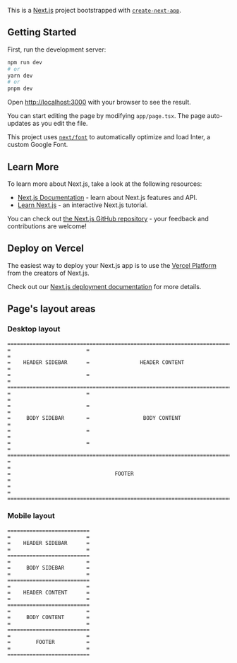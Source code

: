 This is a [Next.js](https://nextjs.org/) project bootstrapped with [`create-next-app`](https://github.com/vercel/next.js/tree/canary/packages/create-next-app).

## Getting Started

First, run the development server:

```bash
npm run dev
# or
yarn dev
# or
pnpm dev
```

Open [http://localhost:3000](http://localhost:3000) with your browser to see the result.

You can start editing the page by modifying `app/page.tsx`. The page auto-updates as you edit the file.

This project uses [`next/font`](https://nextjs.org/docs/basic-features/font-optimization) to automatically optimize and load Inter, a custom Google Font.

## Learn More

To learn more about Next.js, take a look at the following resources:

- [Next.js Documentation](https://nextjs.org/docs) - learn about Next.js features and API.
- [Learn Next.js](https://nextjs.org/learn) - an interactive Next.js tutorial.

You can check out [the Next.js GitHub repository](https://github.com/vercel/next.js/) - your feedback and contributions are welcome!

## Deploy on Vercel

The easiest way to deploy your Next.js app is to use the [Vercel Platform](https://vercel.com/new?utm_medium=default-template&filter=next.js&utm_source=create-next-app&utm_campaign=create-next-app-readme) from the creators of Next.js.

Check out our [Next.js deployment documentation](https://nextjs.org/docs/deployment) for more details.

## Page's layout areas

### Desktop layout

```
============================================================================
=                        =                                                 =
=    HEADER SIDEBAR      =                HEADER CONTENT                   =
=                        =                                                 =
============================================================================
=                        =                                                 =
=                        =                                                 =
=     BODY SIDEBAR       =                 BODY CONTENT                    =
=                        =                                                 =
=                        =                                                 =
============================================================================
=                                                                          =
=                                 FOOTER                                   =
=                                                                          =
============================================================================
```

### Mobile layout

```
==========================
=                        =
=    HEADER SIDEBAR      =
=                        =
==========================
=                        =
=     BODY SIDEBAR       =
=                        =
==========================
=                        =
=    HEADER CONTENT      =
=                        =
==========================
=                        =
=     BODY CONTENT       =
=                        =
==========================
=                        =
=        FOOTER          =
=                        =
==========================
```
